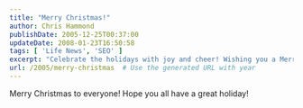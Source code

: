 ```yaml
---
title: "Merry Christmas!"
author: Chris Hammond
publishDate: 2005-12-25T00:37:00
updateDate: 2008-01-23T16:50:58
tags: [ 'Life News', 'SEO' ]
excerpt: "Celebrate the holidays with joy and cheer! Wishing you a Merry Christmas and happy festivities with loved ones. #ChristmasCheer #HolidayJoy"
url: /2005/merry-christmas  # Use the generated URL with year
---
```

Merry Christmas to everyone! Hope you all have a great holiday!

